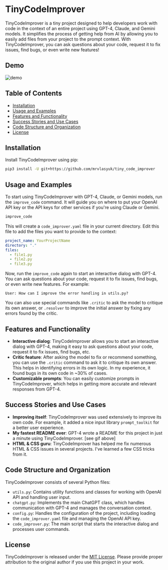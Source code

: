 # TinyCodeImprover

TinyCodeImprover is a tiny project designed to help developers work with code in the context of an entire project using GPT-4, Claude, and Gemini models. It simplifies the process of getting help from AI by allowing you to easily add files from your project to the prompt context. With TinyCodeImprover, you can ask questions about your code, request it to fix issues, find bugs, or even write new features!

## Demo

![demo](https://github.com/mrvlasyuk/mrvlasyuk.github.io/raw/main/assets/code_gif.gif)

## Table of Contents

- [Installation](#installation)
- [Usage and Examples](#usage-and-examples)
- [Features and Functionality](#features-and-functionality)
- [Success Stories and Use Cases](#success-stories-and-use-cases)
- [Code Structure and Organization](#code-structure-and-organization)
- [License](#license)

## Installation

Install TinyCodeImprover using pip:

```bash
pip3 install -U git+https://github.com/mrvlasyuk/tiny_code_improver
```

## Usage and Examples

To start using TinyCodeImprover with GPT-4, Claude, or Gemini models, run the `improve_code` command. It will guide you on where to put your OpenAI API key or the API keys for other services if you're using Claude or Gemini.

```bash
improve_code
```

This will create a `code_improver.yaml` file in your current directory. Edit this file to add the files you want to provide to the context:

```yaml
project_name: YourProjectName
directory: "."
files:
  - file1.py
  - file2.py
  - file3.py
```

Now, run the `improve_code` again to start an interactive dialog with GPT-4. You can ask questions about your code, request it to fix issues, find bugs, or even write new features. For example:

```
User: How can I improve the error handling in utils.py?
```

You can also use special commands like `.critic` to ask the model to critique its own answer, or `.resolver` to improve the initial answer by fixing any errors found by the critic.

## Features and Functionality

- **Interactive dialog**: TinyCodeImprover allows you to start an interactive dialog with GPT-4, making it easy to ask questions about your code, request it to fix issues, find bugs, etc.
- **Critic feature**: After asking the model to fix or recommend something, you can use the `.critic` command to ask it to critique its own answer. This helps in identifying errors in its own logic. In my experience, it found bugs in its own code in ~30% of cases.
- **Customizable prompts**: You can easily customize prompts in TinyCodeImprover, which helps in getting more accurate and relevant responses from GPT-4.

## Success Stories and Use Cases

- **Improving itself**: TinyCodeImprover was used extensively to improve its own code. For example, it added a nice input library `prompt_toolkit` for a better user experience.
- **My fastest README ever**: GPT-4 wrote a README for this project in just a minute using TinyCodeImprover. [see gif above]
- **HTML & CSS guru**: TinyCodeImprover has helped me fix numerous HTML & CSS issues in several projects. I've learned a few CSS tricks from it.

## Code Structure and Organization

TinyCodeImprover consists of several Python files:

- `utils.py`: Contains utility functions and classes for working with OpenAI API and handling user input.
- `chatgpt.py`: Implements the main ChatGPT class, which handles communication with GPT-4 and manages the conversation context.
- `config.py`: Handles the configuration of the project, including loading the `code_improver.yaml` file and managing the OpenAI API key.
- `code_improver.py`: The main script that starts the interactive dialog and processes user commands.

## License

TinyCodeImprover is released under the [MIT License](LICENSE). Please provide proper attribution to the original author if you use this project in your work.
